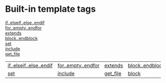 Built-in template tags
===

<a href="#if">if..elseif..else..endif</a><br />
<a href="#for">for..empty..endfor</a><br />
<a href="#extends">extends</a><br />
<a href="#block">block..endblock</a><br />
<a href="#set">set</a><br />
<a href="#include">include</a><br />
<a href="#get_file">get_file</a><br />
<table cellspacing="1" cellpadding="1">
  <tr>
    <td width="20%"><a href="#if">if..elseif..else..endif</a></td>
    <td width="20%"><a href="#for">for..empty..endfor</a></td>
    <td width="20%"><a href="#extends">extends</a></td>
    <td width="20%"><a href="#block">block..endblock</a></td>
    <td width="20%"><a href="#set">set</a></td>
  </tr>
  <tr>
    <td width="20%"><a href="#set">set</a></td>
    <td width="20%"><a href="#include">include</a></td>
    <td width="20%"><a href="#get_file">get_file</a></td>
    <td width="20%"><a href="#block">block</a></td>
    <td width="20%"><a href="#set">set</a></td>
  </tr>
</table>


